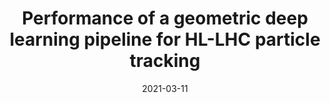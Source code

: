 ---
title: "Performance of a geometric deep learning pipeline for HL-LHC particle tracking"
date: 2021-03-11
venue: Eur. Phys. J. C 81 (2021) 876
link: https://doi.org/10.1140/epjc/s10052-021-09675-8
inspire_id: 1851403
authors: Xiangyang Ju, others
---